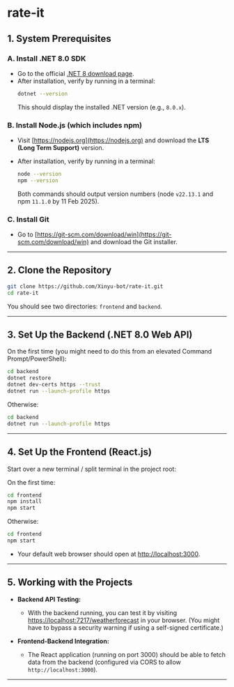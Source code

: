 # rate-it

## 1. System Prerequisites

### A. Install .NET 8.0 SDK

- Go to the official [.NET 8 download page](https://dotnet.microsoft.com/en-us/download/dotnet/8.0).
- After installation, verify by running in a terminal:
   ```bash
   dotnet --version
   ```
   This should display the installed .NET version (e.g., `8.0.x`).

### B. Install Node.js (which includes npm)

- Visit [https://nodejs.org](https://nodejs.org) and download the **LTS (Long Term Support)** version.

- After installation, verify by running in a terminal:
   ```bash
   node --version
   npm --version
   ```
   Both commands should output version numbers (node `v22.13.1` and npm `11.1.0` by 11 Feb 2025).

### C. Install Git
- Go to [https://git-scm.com/download/win](https://git-scm.com/download/win) and download the Git installer.

---

## 2. Clone the Repository

   ```bash
   git clone https://github.com/Xinyu-bot/rate-it.git
   cd rate-it
   ```
   You should see two directories: `frontend` and `backend`.

---

## 3. Set Up the Backend (.NET 8.0 Web API)

On the first time (you might need to do this from an elevated Command Prompt/PowerShell):
```bash
cd backend
dotnet restore
dotnet dev-certs https --trust
dotnet run --launch-profile https
```

Otherwise:
```bash
cd backend
dotnet run --launch-profile https
```

---

## 4. Set Up the Frontend (React.js)
Start over a new terminal / split terminal in the project root:

On the first time:
```bash
cd frontend
npm install
npm start
```

Otherwise:
```bash
cd frontend
npm start
```

- Your default web browser should open at [http://localhost:3000](http://localhost:3000).

---

## 5. Working with the Projects

- **Backend API Testing:**
  - With the backend running, you can test it by visiting [https://localhost:7217/weatherforecast](https://localhost:7217/weatherforecast) in your browser. (You might have to bypass a security warning if using a self-signed certificate.)

- **Frontend-Backend Integration:**
  - The React application (running on port 3000) should be able to fetch data from the backend (configured via CORS to allow `http://localhost:3000`).

---